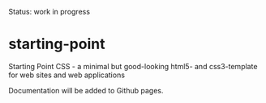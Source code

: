 Status: work in progress

starting-point
==============

Starting Point CSS - a minimal but good-looking html5- and css3-template for web sites and web applications

Documentation will be added to Github pages.
